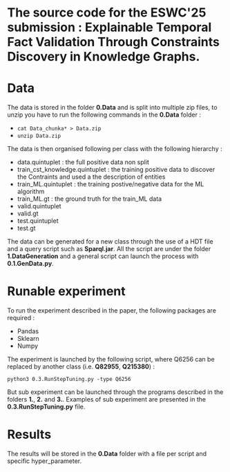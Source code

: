 # The source code for the ESWC'25 submission : Explainable Temporal Fact Validation Through Constraints Discovery in Knowledge Graphs.

# Data 

The data is stored in the folder **0.Data** and is split into multiple zip files, to unzip you have to run the following commands in the **0.Data** folder : 
* `cat Data_chunka* > Data.zip`
* `unzip Data.zip` 

The data is then organised following per class with the following hierarchy : 
  * data.quintuplet : the full positive data non split 
  * train_cst_knowledge.quintuplet : the training positive data to discover the Contraints and used a the description of entities
  * train_ML.quintuplet : the training postive/negative data for the ML algorithm
  * train_ML.gt : the ground truth for the train_ML data
  * valid.quintuplet 
  * valid.gt 
  * test.quintuplet
  * test.gt

The data can be generated for a new class through the use of a HDT file and a query script such as **Sparql.jar**. All the script are under the folder **1.DataGeneration** and a general script can launch the process with **0.1.GenData.py**.

# Runable experiment
To run the experiment described in the paper, the following packages are required : 
* Pandas
* Sklearn
* Numpy

The experiment is launched by the following script, where Q6256 can be replaced by another class (i.e. **Q82955**, **Q215380**) :

`python3 0.3.RunStepTuning.py -type Q6256`

But sub experiment can be launched through the programs described in the folders **1.**, **2.** and **3.**. Examples of sub experiment are presented in the **0.3.RunStepTuning.py** file.

# Results 

The results will be stored in the **0.Data** folder with a file per script and specific hyper_parameter.
